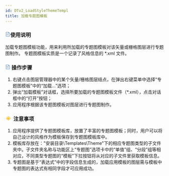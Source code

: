 ```yaml
---
id: DTv2_LoadStyleThemeTempl
title: 加载专题图模板
---
```

### ![](../../img/read.gif)使用说明

加载专题图模板功能，用来利用所加载的专题图模板对该矢量或栅格图层进行专题图制作。
专题图模板实质是一个记录了风格信息的 *.xml 文件。

### ![](../../img/read.gif) 操作步骤

1. 右键点击图层管理器中的某个矢量/栅格图层结点，在弹出右键菜单中选择“专题图模板”中的“加载…”选项；
2. 弹出“加载模板”对话框，选择所要加载的专题图模板文件（*.xml），点击对话框中的“打开”按钮；
3. 应用程序根据该专题图模板对图层进行专题图制作。

### ![](../../img/note.png) 注意事项

1. 应用程序提供了专题图模板库，放置了丰富的专题图模板；同时，用户可以将自己设计的风格作为模板保存到专题图模板库中。
2. 模板库存放在："安装目录\Templates\Theme"下的相应专题图类型的子文件夹中。子文件夹名称与功能区上“专题图”选项卡中的“单值”组、“分段”组等相对应，不同类型专题图的“模板”下拉按钮将从对应的子文件里获取模板信息。
3. 专题图是基于“表达式”中的字段信息生成的，加载应用模板的图层需与模板中专题图的表达式有相同字段才可应用成功。
